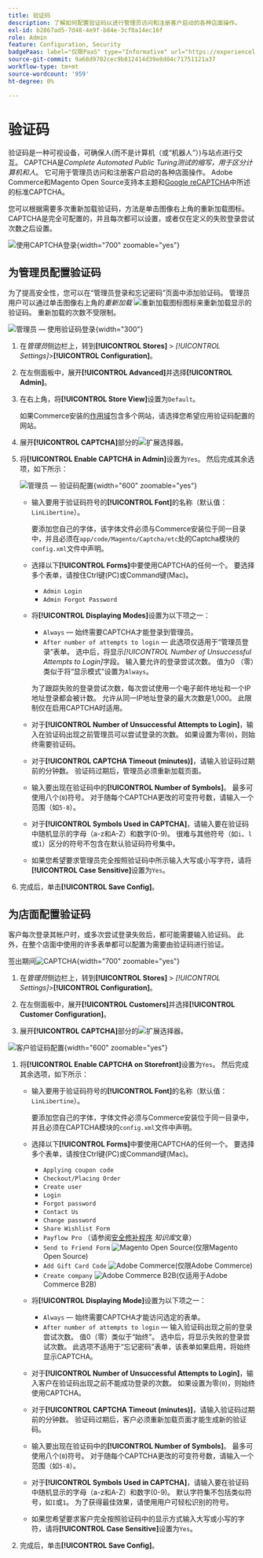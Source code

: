 ```yaml
---
title: 验证码
description: 了解如何配置验证码以进行管理员访问和注册客户启动的各种店面操作。
exl-id: b2867ad5-7d48-4e9f-b84e-3cf0a14ec16f
role: Admin
feature: Configuration, Security
badgePaas: label="仅限PaaS" type="Informative" url="https://experienceleague.adobe.com/zh-hans/docs/commerce/user-guides/product-solutions" tooltip="仅适用于云项目(Adobe管理的PaaS基础架构)和内部部署项目上的Adobe Commerce 。"
source-git-commit: 9a68d9702cec9b812414d39e8d04c71751121a37
workflow-type: tm+mt
source-wordcount: '959'
ht-degree: 0%

---
```


# 验证码

验证码是一种可视设备，可确保人(而不是计算机（或“机器人”）)与站点进行交互。 CAPTCHA是&#x200B;_Complete Automated Public Turing测试的缩写，用于区分计算机和人_。 它可用于管理员访问和注册客户启动的各种店面操作。 Adobe Commerce和Magento Open Source支持本主题和[Google reCAPTCHA](security-google-recaptcha.md)中所述的标准CAPTCHA。

您可以根据需要多次重新加载验证码，方法是单击图像右上角的重新加载图标。 CAPTCHA是完全可配置的，并且每次都可以设置，或者仅在定义的失败登录尝试次数之后设置。

![使用CAPTCHA登录](./assets/customer-account-login-captcha.png){width="700" zoomable="yes"}

## 为管理员配置验证码

为了提高安全性，您可以在“管理员登录和忘记密码”页面中添加验证码。 管理员用户可以通过单击图像右上角的&#x200B;_重新加载_ ![重新加载图标](./assets/CAPTCHA-icon-reload.png)图标来重新加载显示的验证码。 重新加载的次数不受限制。

![管理员 — 使用验证码登录](./assets/security-captcha-admin.png){width="300"}

1. 在&#x200B;_管理员_&#x200B;侧边栏上，转到&#x200B;**[!UICONTROL Stores]** > _[!UICONTROL Settings]_>**[!UICONTROL Configuration]**。

1. 在左侧面板中，展开&#x200B;**[!UICONTROL Advanced]**&#x200B;并选择&#x200B;**[!UICONTROL Admin]**。

1. 在右上角，将&#x200B;**[!UICONTROL Store View]**&#x200B;设置为`Default`。

   如果Commerce安装的[作用域](../getting-started/websites-stores-views.md#scope-settings)包含多个网站，请选择您希望应用验证码配置的网站。

1. 展开&#x200B;**[!UICONTROL CAPTCHA]**&#x200B;部分的![扩展选择器](../assets/icon-display-expand.png)。

1. 将&#x200B;**[!UICONTROL Enable CAPTCHA in Admin]**&#x200B;设置为`Yes`。 然后完成其余选项，如下所示：

   ![管理员 — 验证码配置](../configuration-reference/advanced/assets/admin-captcha.png){width="600" zoomable="yes"}

   - 输入要用于验证码符号的&#x200B;**[!UICONTROL Font]**&#x200B;的名称（默认值： `LinLibertine`）。

     要添加您自己的字体，该字体文件必须与Commerce安装位于同一目录中，并且必须在`app/code/Magento/Captcha/etc`处的Captcha模块的`config.xml`文件中声明。

   - 选择以下&#x200B;**[!UICONTROL Forms]**&#x200B;中要使用CAPTCHA的任何一个。 要选择多个表单，请按住Ctrl键(PC)或Command键(Mac)。

      - `Admin Login`
      - `Admin Forgot Password`

   - 将&#x200B;**[!UICONTROL Displaying Modes]**&#x200B;设置为以下项之一：

      - `Always` — 始终需要CAPTCHA才能登录到管理员。
      - `After number of attempts to login` — 此选项仅适用于“管理员登录”表单。 选中后，将显示&#x200B;_[!UICONTROL Number of Unsuccessful Attempts to Login]_&#x200B;字段。 输入要允许的登录尝试次数。 值为0 （零）类似于将“显示模式”设置为`Always`。

     为了跟踪失败的登录尝试次数，每次尝试使用一个电子邮件地址和一个IP地址登录都会被计数。 允许从同一IP地址登录的最大次数是1,000。 此限制仅在启用CAPTCHA时适用。

   - 对于&#x200B;**[!UICONTROL Number of Unsuccessful Attempts to Login]**，输入在验证码出现之前管理员可以尝试登录的次数。 如果设置为零(`0`)，则始终需要验证码。

   - 对于&#x200B;**[!UICONTROL CAPTCHA Timeout (minutes)]**，请输入验证码过期前的分钟数。 验证码过期后，管理员必须重新加载页面。

   - 输入要出现在验证码中的&#x200B;**[!UICONTROL Number of Symbols]**。 最多可使用八个(`8`)符号。 对于随每个CAPTCHA更改的可变符号数，请输入一个范围（如`5-8`）。

   - 对于&#x200B;**[!UICONTROL Symbols Used in CAPTCHA]**，请输入要在验证码中随机显示的字母（a-z和A-Z）和数字(0-9)。 很难与其他符号（如`i`、`l`或`1`）区分的符号不包含在默认验证码符号集中。

   - 如果您希望要求管理员完全按照验证码中所示输入大写或小写字符，请将&#x200B;**[!UICONTROL Case Sensitive]**&#x200B;设置为`Yes`。

1. 完成后，单击&#x200B;**[!UICONTROL Save Config]**。

## 为店面配置验证码

客户每次登录其帐户时，或多次尝试登录失败后，都可能需要输入验证码。 此外，在整个店面中使用的许多表单都可以配置为需要由验证码进行验证。

签出期间![CAPTCHA](./assets/storefront-checkout-payment-captcha.png){width="700" zoomable="yes"}

1. 在&#x200B;_管理员_&#x200B;侧边栏上，转到&#x200B;**[!UICONTROL Stores]** > _[!UICONTROL Settings]_>**[!UICONTROL Configuration]**。

1. 在左侧面板中，展开&#x200B;**[!UICONTROL Customers]**&#x200B;并选择&#x200B;**[!UICONTROL Customer Configuration]**。

1. 展开&#x200B;**[!UICONTROL CAPTCHA]**&#x200B;部分的![扩展选择器](../assets/icon-display-expand.png)。

![客户验证码配置](../configuration-reference/customers/assets/customer-configuration-captcha.png){width="600" zoomable="yes"}

1. 将&#x200B;**[!UICONTROL Enable CAPTCHA on Storefront]**&#x200B;设置为`Yes`。 然后完成其余选项，如下所示：

   - 输入要用于验证码符号的&#x200B;**[!UICONTROL Font]**&#x200B;的名称（默认值： `LinLibertine`）。

     要添加您自己的字体，字体文件必须与Commerce安装位于同一目录中，并且必须在CAPTCHA模块的`config.xml`文件中声明。

   - 选择以下&#x200B;**[!UICONTROL Forms]**&#x200B;中要使用CAPTCHA的任何一个。 要选择多个表单，请按住Ctrl键(PC)或Command键(Mac)。

      - `Applying coupon code`
      - `Checkout/Placing Order`
      - `Create user`
      - `Login`
      - `Forgot password`
      - `Contact Us`
      - `Change password`
      - `Share Wishlist Form`
      - `Payflow Pro` （请参阅[安全修补程序](https://experienceleague.adobe.com/docs/commerce-knowledge-base/kb/troubleshooting/payments/paypal-payflow-pro-active-carding-activity.html?lang=zh-Hans) _知识库_&#x200B;文章）
      - `Send to Friend Form` ![Magento Open Source](../assets/open-source.svg)(仅限Magento Open Source)
      - `Add Gift Card Code` ![Adobe Commerce](../assets/adobe-logo.svg)(仅限Adobe Commerce)
      - `Create company` ![Adobe Commerce B2B](../assets/b2b.svg)(仅适用于Adobe Commerce B2B)

   - 将&#x200B;**[!UICONTROL Displaying Mode]**&#x200B;设置为以下项之一：

      - `Always` — 始终需要CAPTCHA才能访问选定的表单。
      - `After number of attempts to login` — 输入验证码出现之前的登录尝试次数。 值0（零）类似于“始终”。 选中后，将显示失败的登录尝试次数。 此选项不适用于“忘记密码”表单，该表单如果启用，将始终显示CAPTCHA。

   - 对于&#x200B;**[!UICONTROL Number of Unsuccessful Attempts to Login]**，输入客户在验证码出现之前不能成功登录的次数。 如果设置为零(`0`)，则始终使用CAPTCHA。

   - 对于&#x200B;**[!UICONTROL CAPTCHA Timeout (minutes)]**，请输入验证码过期前的分钟数。 验证码过期后，客户必须重新加载页面才能生成新的验证码。

   - 输入要出现在验证码中的&#x200B;**[!UICONTROL Number of Symbols]**。 最多可使用八个(`8`)符号。 对于随每个CAPTCHA更改的可变符号数，请输入一个范围（如`5-8`）。

   - 对于&#x200B;**[!UICONTROL Symbols Used in CAPTCHA]**，请输入要在验证码中随机显示的字母（a-z和A-Z）和数字(0-9)。 默认字符集不包括类似符号，如`I`或`1`。 为了获得最佳效果，请使用用户可轻松识别的符号。

   - 如果您希望要求客户完全按照验证码中的显示方式输入大写或小写的字符，请将&#x200B;**[!UICONTROL Case Sensitive]**&#x200B;设置为`Yes`。

1. 完成后，单击&#x200B;**[!UICONTROL Save Config]**。
